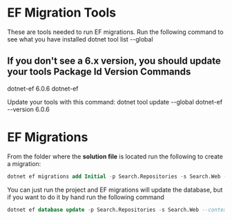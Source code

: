 ﻿# EF Migration Tools
These are tools needed to run EF migrations.  Run the following command to see what you have installed
dotnet tool list --global

If you don't see a 6.x version, you should update your tools
Package Id      Version      Commands
--------------------------------------
dotnet-ef       6.0.6        dotnet-ef

Update your tools with this command:
dotnet tool update --global dotnet-ef --version 6.0.6

# EF Migrations
From the folder where the **solution file** is located run the following to create a migration:
```sql
dotnet ef migrations add Initial -p Search.Repositories -s Search.Web --context AcmeContext
```

You can just run the project and EF migrations will update the database, but if you want to do it by hand run the following command
```sql
dotnet ef database update -p Search.Repositories -s Search.Web --context AcmeContext
```
 